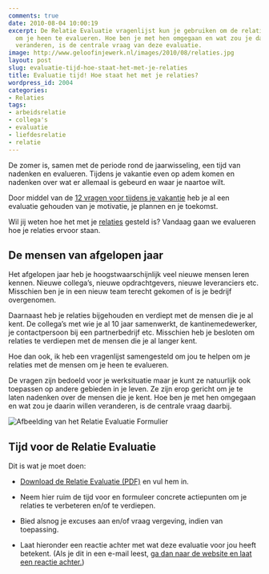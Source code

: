 ```yaml
---
comments: true
date: 2010-08-04 10:00:19
excerpt: De Relatie Evaluatie vragenlijst kun je gebruiken om de relaties met de mensen
  om je heen te evalueren. Hoe ben je met hen omgegaan en wat zou je daarin willen
  veranderen, is de centrale vraag van deze evaluatie.
image: http://www.geloofinjewerk.nl/images/2010/08/relaties.jpg
layout: post
slug: evaluatie-tijd-hoe-staat-het-met-je-relaties
title: Evaluatie tijd! Hoe staat het met je relaties?
wordpress_id: 2004
categories:
- Relaties
tags:
- arbeidsrelatie
- collega's
- evaluatie
- liefdesrelatie
- relatie
---
```


De zomer is, samen met de periode rond de jaarwisseling, een tijd van nadenken en evalueren. Tijdens je vakantie even op adem komen en nadenken over wat er allemaal is gebeurd en waar je naartoe wilt.

Door middel van de [12 vragen voor tijdens je vakantie](http://www.geloofinjewerk.nl/2010/07/14/12-vragen-voor-tijdens-je-vakantie/) heb je al een evaluatie gehouden van je motivatie, je plannen en je toekomst.

Wil jij weten hoe het met je [relaties](http://www.geloofinjewerk.nl/2010/07/21/relaties-leggen-is-niet-zo-moeilijk/) gesteld is? Vandaag gaan we evalueren hoe je relaties ervoor staan.





## De mensen van afgelopen jaar


Het afgelopen jaar heb je hoogstwaarschijnlijk veel nieuwe mensen leren kennen. Nieuwe collega’s, nieuwe opdrachtgevers, nieuwe leveranciers etc. Misschien ben je in een nieuw team terecht gekomen of is je bedrijf overgenomen.

Daarnaast heb je relaties bijgehouden en verdiept met de mensen die je al kent. De collega’s met wie je al 10 jaar samenwerkt, de kantinemedewerker, je contactpersoon bij een partnerbedrijf etc. Misschien heb je besloten om relaties te verdiepen met de mensen die je al langer kent.

Hoe dan ook, ik heb een vragenlijst samengesteld om jou te helpen om je relaties met de mensen om je heen te evalueren.

De vragen zijn bedoeld voor je werksituatie maar je kunt ze natuurlijk ook toepassen op andere gebieden in je leven. Ze zijn erop gericht om je te laten nadenken over de mensen die je kent. Hoe ben je met hen omgegaan en wat zou je daarin willen veranderen, is de centrale vraag daarbij.

![Afbeelding van het Relatie Evaluatie Formulier](http://www.geloofinjewerk.nl/images/2010/08/evaluatieformulier.jpg)



## Tijd voor de Relatie Evaluatie


Dit is wat je moet doen:



	
  * [Download de Relatie Evaluatie (PDF)](http://www.geloofinjewerk.nl/images/2010/08/Relatie-evaluatie.pdf) en vul hem in.

	
  * Neem hier ruim de tijd voor en formuleer concrete actiepunten om je relaties te verbeteren en/of te verdiepen.

	
  * Bied alsnog je excuses aan en/of vraag vergeving, indien van toepassing.

	
  * Laat hieronder een reactie achter met wat deze evaluatie voor jou heeft betekent. (Als je dit in een e-mail leest, [ga dan naar de website en laat een reactie achter.](http://www.geloofinjewerk.nl/2010/08/04/evaluatie-tijd-hoe-staat-het-met-je-relaties/))


